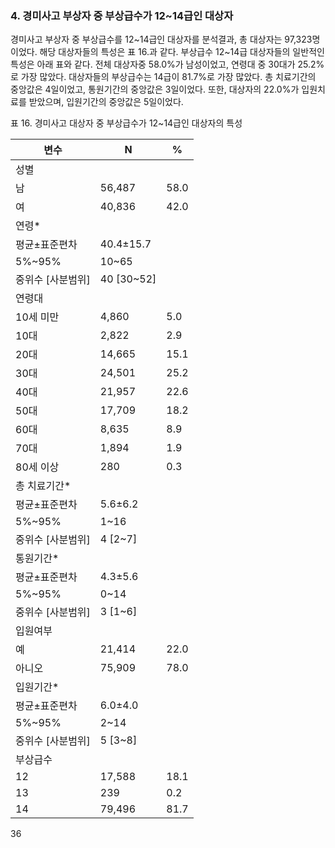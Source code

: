 ### 4. 경미사고 부상자 중 부상급수가 12~14급인 대상자

경미사고 부상자 중 부상급수를 12~14급인 대상자를 분석결과, 총 대상자는 97,323명이었다. 해당 대상자들의 특성은 표 16.과 같다. 부상급수 12~14급 대상자들의 일반적인 특성은 아래 표와 같다. 전체 대상자중 58.0%가 남성이었고, 연령대 중 30대가 25.2%로 가장 많았다. 대상자들의 부상급수는 14급이 81.7%로 가장 많았다. 총 치료기간의 중앙값은 4일이었고, 통원기간의 중앙값은 3일이었다. 또한, 대상자의 22.0%가 입원치료를 받았으며, 입원기간의 중앙값은 5일이었다.

표 16. 경미사고 대상자 중 부상급수가 12~14급인 대상자의 특성

| 변수 | N | % |
|---|---|---|
| 성별 | | |
| 남 | 56,487 | 58.0 |
| 여 | 40,836 | 42.0 |
| 연령* | | |
| 평균±표준편차 | 40.4±15.7 | |
| 5%~95% | 10~65 | |
| 중위수 [사분범위] | 40 [30~52] | |
| 연령대 | | |
| 10세 미만 | 4,860 | 5.0 |
| 10대 | 2,822 | 2.9 |
| 20대 | 14,665 | 15.1 |
| 30대 | 24,501 | 25.2 |
| 40대 | 21,957 | 22.6 |
| 50대 | 17,709 | 18.2 |
| 60대 | 8,635 | 8.9 |
| 70대 | 1,894 | 1.9 |
| 80세 이상 | 280 | 0.3 |
| 총 치료기간* | | |
| 평균±표준편차 | 5.6±6.2 | |
| 5%~95% | 1~16 | |
| 중위수 [사분범위] | 4 [2~7] | |
| 통원기간* | | |
| 평균±표준편차 | 4.3±5.6 | |
| 5%~95% | 0~14 | |
| 중위수 [사분범위] | 3 [1~6] | |
| 입원여부 | | |
| 예 | 21,414 | 22.0 |
| 아니오 | 75,909 | 78.0 |
| 입원기간* | | |
| 평균±표준편차 | 6.0±4.0 | |
| 5%~95% | 2~14 | |
| 중위수 [사분범위] | 5 [3~8] | |
| 부상급수 | | |
| 12 | 17,588 | 18.1 |
| 13 | 239 | 0.2 |
| 14 | 79,496 | 81.7 |

<PAGE>36
